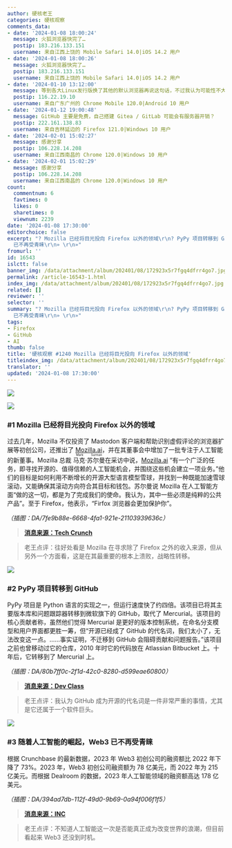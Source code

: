 ```yaml
---
author: 硬核老王
categories: 硬核观察
comments_data:
- date: '2024-01-08 18:00:24'
  message: 火狐浏览器快完了…
  postip: 183.216.133.151
  username: 来自江西上饶的 Mobile Safari 14.0|iOS 14.2 用户
- date: '2024-01-08 18:00:26'
  message: 火狐浏览器快完了…
  postip: 183.216.133.151
  username: 来自江西上饶的 Mobile Safari 14.0|iOS 14.2 用户
- date: '2024-01-10 13:12:00'
  message: 等到各大Linux发行版换了其他的默认浏览器再说这句话，不过我认为可能性不大。
  postip: 116.22.19.10
  username: 来自广东广州的 Chrome Mobile 120.0|Android 10 用户
- date: '2024-01-12 19:00:48'
  message: GitHub 主要是免费，自己搭建 Gitea / GitLab 可能会有服务器开销？
  postip: 222.161.138.83
  username: 来自吉林延边的 Firefox 121.0|Windows 10 用户
- date: '2024-02-01 15:02:27'
  message: 感谢分享
  postip: 106.228.14.208
  username: 来自江西南昌的 Chrome 120.0|Windows 10 用户
- date: '2024-02-01 15:02:29'
  message: 感谢分享
  postip: 106.228.14.208
  username: 来自江西南昌的 Chrome 120.0|Windows 10 用户
count:
  commentnum: 6
  favtimes: 0
  likes: 0
  sharetimes: 0
  viewnum: 2239
date: '2024-01-08 17:30:00'
editorchoice: false
excerpt: "? Mozilla 已经将目光投向 Firefox 以外的领域\r\n? PyPy 项目转移到 GitHub\r\n? 随着人工智能的崛起，Web3
  已不再受青睐\r\n» \r\n»"
fromurl: ''
id: 16543
islctt: false
banner_img: /data/attachment/album/202401/08/172923x5r7fgq4dfrr4go7.jpg
permalink: /article-16543-1.html
index_img: /data/attachment/album/202401/08/172923x5r7fgq4dfrr4go7.jpg
related: []
reviewer: ''
selector: ''
summary: "? Mozilla 已经将目光投向 Firefox 以外的领域\r\n? PyPy 项目转移到 GitHub\r\n? 随着人工智能的崛起，Web3
  已不再受青睐\r\n» \r\n»"
tags:
- Firefox
- GitHub
- AI
thumb: false
title: '硬核观察 #1240 Mozilla 已经将目光投向 Firefox 以外的领域'
titleindex_img: /data/attachment/album/202401/08/172923x5r7fgq4dfrr4go7.jpg
translator: ''
updated: '2024-01-08 17:30:00'
---
```


![](/data/attachment/album/202401/08/172923x5r7fgq4dfrr4go7.jpg)


![](/data/attachment/album/202401/08/172948u818lof7q28lff76.png)


### #1 Mozilla 已经将目光投向 Firefox 以外的领域


过去几年，Mozilla 不仅投资了 Mastodon 客户端和帮助识别虚假评论的浏览器扩展等初创公司，还推出了 [Mozilla.ai](http://mozilla.ai/)，并在其董事会中增加了一批专注于人工智能的新董事。Mozilla 总裁 <ruby> 马克·苏尔曼 <rt>  Mark Surman </rt></ruby> 在采访中说，[Mozilla.ai](http://mozilla.ai/) “有一个广泛的任务，即寻找开源的、值得信赖的人工智能机会，并围绕这些机会建立一项业务。”他们的目标是如何利用不断增长的开源大型语言模型雪球，并找到一种既能加速雪球滚动，又能确保其滚动方向符合其目标和钱包。苏尔曼说 Mozilla 在人工智能方面“做的这一切，都是为了完成我们的使命。我认为，其中一些必须是纯粹的公共产品”。至于 Firefox，他表示，“Firfox 浏览器会更加保护你”。


*（插图：DA/7fe9b88e-6668-4fa1-921e-21103939636c）*



> 
> **[消息来源：Tech Crunch](https://techcrunch.com/2024/01/03/whats-next-for-mozilla/)**
> 
> 
> 



> 
> 老王点评：往好处看是 Mozilla 在寻求除了 Firefox 之外的收入来源，但从另外一个方面看，这是在其最重要的根本上溃败，战略性转移。
> 
> 
> 


![](/data/attachment/album/202401/08/173007rxhk4wxefpwixwux.png)


### #2 PyPy 项目转移到 GitHub


PyPy 项目是 Python 语言的实现之一，但运行速度快了约四倍。该项目已将其主要版本库和问题跟踪器转移到微软旗下的 GitHub，取代了 Mercurial。该项目的核心贡献者称，虽然他们觉得 Mercurial 是更好的版本控制系统，在命名分支模型和用户界面都更胜一筹，但“开源已经成了 GitHub 的代名词，我们太小了，无法改变这一点。……事实证明，不迁移到 GitHub 会阻碍贡献和问题报告。”该项目之前也曾移动过它的仓库，2010 年时它的代码放在 Atlassian Bitbucket 上。十年后，它转移到了 Mercurial 上。


*（插图：DA/80b7ff0c-2f1d-42c0-8280-d599eae60800）*



> 
> **[消息来源：Dev Class](https://devclass.com/2024/01/02/pypy-moves-from-mercurial-says-open-source-has-become-synonymous-with-github/)**
> 
> 
> 



> 
> 老王点评：我认为 GitHub 成为开源的代名词是一件非常严重的事情，尤其是它还属于一个软件巨头。
> 
> 
> 


![](/data/attachment/album/202401/08/173024ka6794zq7als99da.png)


### #3 随着人工智能的崛起，Web3 已不再受青睐


根据 Crunchbase 的最新数据，2023 年 Web3 初创公司的融资额比 2022 年下降了 73%。2023 年，Web3 初创公司融资额为 78 亿美元，而 2022 年为 215 亿美元。而根据 Dealroom 的数据，2023 年人工智能领域的融资额高达 178 亿美元。


*（插图：DA/394ad7db-112f-49d0-9b69-0a94f006f1f5）*



> 
> **[消息来源：INC](https://www.inc.com/sam-blum/as-ai-rises-is-web3-dead-in-the-water.html)**
> 
> 
> 



> 
> 老王点评：不知道人工智能这一次是否能真正成为改变世界的浪潮，但目前看起来 Web3 还没到时机。
> 
> 
>